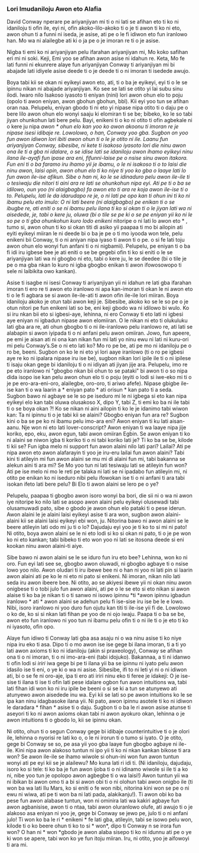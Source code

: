 ### Lori Imudaniloju Awon eto Alafia

[^ 0]: Idahun si David Conway, "A Theory of Socialism and Capitalism", * Austrian Economics Newsletter * (Igba otutu / orisun omi, 1990).

David Conway nperare pe ariyanjiyan mi ti o ni lati se afihan eto ti ko ni idaniloju ti ofin ile, eyi ni, ofin akoko-lilo-akoko ti o je ti awon ti ko ni eto, awon ohun ti a funni ni iseda, je asise, ati pe o le fi idiwon eto  fun iranlowo han. Mo wa ni alailegbe ati ki o ja pe o je imoran re ti o je asise.

Nigba ti emi ko ni ariyanjiyan pelu ifarahan ariyanjiyan mi, Mo koko safihan eri mi ni soki. Keji, Emi yoo se afihan awon asise ni idahun re. Keta, Mo fe lati funni ni ekunrere alaye fun ariyanjiyan Conway ti ariyanjiyan mi bi abajade lati idiyele asise deede ti o je deede ti o ni imoran ti isedede awujo.

Boya tabi kii se okan ni eyikeyi awon eto, ati, ti o ba je eyikeyi, eyi ti o le se ipinnu nikan ni abajade ariyanjiyan. Ko see se lati se otito yi lai subu sinu ilodi. Iwaro nilo Isakoso iyasoto ti eniyan (nini) lori awon ohun elo to poju (opolo ti awon eniyan, awon gbohun gbohun, bbl). Kii eyi yoo tun se afihan oran naa. Pelupelu, eniyan gbodo ti ni eto yi nipase nipa otito ti o daju pe o bere lilo awon ohun elo wonyi saaju ki elomiran ti se be; bibeko, ko le so tabi jiyan ohunkohun lati bere pelu. Bayi, enikeni ti o ko ni otito ti ofin agbekale ni o kere ju nipa *awon * ohun elo kan yoo ko awon akoonu ti imoran re je nipase isesi idibaje re. Lowolowo, o han, Conway yoo gba. Sugbon on yoo fun awon idiwon lori ibiti awon ohun ti o le je otito ni ile. Laanu fun ariyanjiyan Conway, sibesibe, ni kete ti isakoso iyasoto lori die ninu awon ona ile ti a gba ni idalare, o se idise lati se idaniloju awon ihamo eyikeyi ninu ilana ile-ayafi fun ipase ara eni, fifunni-laise pe o nsise sinu awon itakora. Fun eni ti o ba faramo iru ihamo yii je ibamu, o le ni isakoso ti o to laisi die ninu awon, laisi opin, awon ohun elo ti ko niye ti yoo ko gba o laaye lati lo fun awon ile-ise afikun. Sibe o han ni, ko le se idinaduro pelu awon ile-ile ti o tesiwaju die nitori ti aini ara re lati se ohunkohun nipa eyi. Ati pe ti o ba se idilowo, oun yoo (ni alaigbagbo) fa awon eto ti ara re koja awon ile-ise ti o to. Pelupelu, lati le da idarudapo re je, o ni lati pe opo kan ti ohun ini ti ko ni ibamu pelu eto imulo: O ni lati beere (ni alaigbagbo) pe enikan ti o se ibugbe re, ati eniti o se ni ibamu pelu ilana ti ko si okan ti o le jiyan lati wa ni aisedede, je, tabi o kere ju, oluwa (bi o tile se pe ki o se pe eniyan yii ko ni le so pe o ti gba ohunkohun kuro lodo enikeni* nitoripe o ni lati lo awon eto * , tumo si, awon ohun ti ko si okan titi di asiko yii paapaa ti mo bi ailopin ati eyiti eyikeyi miiran le ni deede bi o ba je pe o ti mo iyooda won tele, pelu enikeni bii Conway, ti o ni aniyan nipa iyaso ti awon ti o pe. o si fe lati toju awon ohun elo wonyi fun anfani ti o ni nigbamii). Pelupelu, pe eniyan ti o ba fi idi iru igbese bee je ati eniti o se be gegebi ofin ti ko si eniti o le se ariyanjiyan lati wa ni gbogbo ni eto, tabi o kere ju, le se deedee (bi o tile je pe o ma gba nkan lo kuro ni igba gbogbo enikan ti awon ifowosowopo ti sele ni laibikita owo kankan).

Asise ti isagbe ni isesi Conway ti ariyanjiyan yii ni idahun re lati gba ifarahan imoran ti ero re ti awon eto iranlowo ni apa kan-imoran ti okan le ni awon eto ti o le fi agbara se si awon ile-ile-ati ti awon ofin ile-ile lori miiran. Boya idaniloju akoko je otun tabi awon keji je. Sibesibe, akoko ko se le so pe o je otun nitori pe fun enikeni lati so be, eni keji gbodo wa ni idilowo bi wulo. Ko si iru nkan bii eto si igbesi-aye, lehinna, ni ero Conway ti eto lati ni igbesi aye eniyan ni igbadun nipase awon elomiiran. O le nikan ni eto ti olukuluku lati gba ara re, ati ohun gbogbo ti o ni ile-iranlowo pelu iranlowo re, ati lati se alabapin si awon iyipada ti o ni anfani pelu awon omiiran. Jowo, fun apeere, pe emi je aisan ati ni ona kan nikan fun mi lati yo ninu ewu ni lati ni kuru-ori mi pelu Conway’s.Se o ni eto lati ko? Mo ro pe be, ati pe mo ni idaniloju pe o ro be, beeni. Sugbon on ko le ni eto yi lori aaye iranlowo (ti o ro pe igbesi aye re ko ni  ipalara nipase iru ise be), sugbon nikan lori ipile ile ti o ni ipilese ti isaju okan gege bi idaniloju ti o ni idiyan ati jiyan jije ara. Pelupelu, imo re pe eto iranlowo ni "gbogbo nkan bii ohun to se pataki" bi awon ti o so nipa dida isopo ise kan pelu awon ohun elo ti o poju (eyiti o lodi si iwe-eko mi ti o je pe ero-ara-eni-oro, alailegbe, oro-oro, ti ariwo afefe). Nipase gbigbe ile-ise kan ti o wa laarin a * eniyan pato * ati orisun * kan pato ti a seda. Sugbon bawo ni agbaye se le so pe iseduro mi le ni igbega si eto kan nipa eyikeyi elo kan tabi oluwa olusakoso X, dipo Y, tabi Z, ti emi ko ba ni ile tabi ti o se boya okan ?! Ko se nikan ni aini ailopin ti ko le je idanimo tabi wiwon kan: Ta ni ipinnu ti o je tabi kii se alaini? Gbogbo eniyan fun ara re? Sugbon kini o ba se pe ko ni ibamu pelu imo-ara eni? Awon eniyan ti ku lati aisan-aanu. Nje won ni eto lati lover-conscript? Awon eniyan ti wa laaye nipa jije koriko, epo, eku, awon egun, tabi awon omiiran Egbin. Se awon eniyan ti ko ni alaini se niwon igba ti koriko ti o ni tabi koriko lati je? Ti ko ba se be, kilode ti kii se? Fun igba melo ni support fun awon alaini nilo lati pari? Lailai? Ati pe nipa awon eto awon alafarayin ti yoo je iru-eru lailai fun awon alaini? Tabi kini ti atileyin mi fun awon alaini se mu mi di alaini fun mi, tabi bakanna se alekun aini ti ara mi? Se Mo yoo tun ni lati tesiwaju lati se atileyin fun won? Ati pe ise melo ni mo le reti pe talaka ni lati se ni ipadabo fun atileyin mi, ni otito pe enikan ko ni iseduro nibi pelu ifowokan ise ti o ni anfani ti ara tabi isokan ifeto lati bere pelu? Bi Elo ti awon alaini se lero pe o ye?

Pelupelu, paapaa ti gbogbo awon isoro wonyi ba bori, die sii ni o wa ni awon iye nitoripe ko nilo lati se asopo awon alaini pelu eyikeyi olusewadi tabi olusamuwadi pato, sibe o gbodo je awon ohun elo pataki ti o pese iderun. Awon alaini le je alaini laisi eyikeyi asise ti ara won, sugbon awon alaini-alaini kii se alaini laisi eyikeyi ebi won, ju. Nitorina bawo ni awon alaini se le beere atileyin lati odo mi ju ti o lo? Dajudaju eyi yoo je ti ko to si mi ni pato! Ni otito, boya awon alaini se le ni eto lodi si ko si okan ni pato, ti o je pe won ko ni eto kankan; tabi bibeko ti eto won yoo ni lati se itosona deede si eni kookan ninu awon alaini-ti aiye.

Sibe bawo ni awon alaini se le se iduro fun iru eto bee? Lehinna, won ko ni oro. Fun eyi lati see se, gbogbo awon oluwadi, ni gbogbo agbaye ti o nsise lowo yoo nilo. Awon oludari ti iru ibewe bee ni o han ni yoo ni lati pin si laarin awon alaini ati pe ko le ni eto ni pato si enikeni. Ni imoran, nikan nilo lati seda iru awon ibeere bee. Ni otito, ao se akiyesi ibewe yii ni okan ninu awon onigbese ti o tobi julo fun awon alaini, ati pe o le se eto si eto nikan si awon alaise ti ko ba je nikan ti o ti sanwo ni isowo ipinnu *ti *awon ipinnu igbadun iranlowo * ati * awon alaini se adehun pelu fi ise-sise iru ise be le e lowo. Nibi, isoro iranlowo ni yoo duro fun ojutu kan titi ti ile-ise yii fi de. Lowolowo o ko de, ko si si nkan lati fihan pe yoo de ni ojo iwaju. Paapa ti o ba se be, awon eto fun iranlowo ni yoo tun ni ibamu pelu ofin ti o ni ile ti o je eto ti ko ni iyasoto, ofin opo.

Alaye fun idiwo ti Conway lati gba asa asaju ni o wa ninu asise ti ko niye nipa iru eko ti asa. Dipo ti o mo awon ise ise gege bi ilana imoran, ti a ti yo lati awon axioms ti ko ni idaniloju (akin si praxeology), Conway se afihan ona ti o ni imoran, ti o ni imo-ara-eni (tabi idojuko). Bakannaa, a ti ni idanwo ti ofin  lodi si *iriri* iwa gege bi pe ti ilana yii ba se ipinnu ni iyato pelu awon idasilo ise ti eni, o ye ki o wa ni asise. Sibesibe, ifi to ni leti yi ni o ni idiwon ati, bi o se fe ni oro-aje, ipa ti ero ati iriri ninu eko ti feree je idakeji: O je ise-sise ti ilana ti ise ti ofin lati pese idalare ogbon fun awon intuitions wa, tabi lati fihan idi won ko ni iru ipile be beeni o si se ki a tun se atunyewo ati atunyewo awon aisedede inu wa. Eyi kii se lati so pe awon intuitions ko le se ipa kan ninu idagbasoke ilana yii. Ni pato, awon ipinnu asotele ti ko ni idiwon le daradara * fihan * asise ti o daju. Sugbon ti o ba le ri awon asise atunse ti aseyori ti ko ni awon axioms okan tabi ni awon ayokuro okan, lehinna o je awon intuitions ti o gbodo lo, kii se ipinnu okan.

Ni otito, ohun ti o segun Conway gege bi idibaje counterintuitive ti o je olori ile, lehinna o nyorisi re lati ko o, o le ni irorun ti o tumo si iyato. O je otito, gege bi Conway se so, pe asa yii yoo gba laaye fun gbogbo agbaye ni ile-ile. Kini nipa awon alakoso tuntun ni ipo yii ti ko ni nkan kankan bikose ti ara won? Se awon ile-ile se ihamo wiwole si ohun-ini won fun awon tuntun wonyi ati pe eyi kii se je alailewu? Mo kuna lati ri idi ti. (Ni idaniloju, dajudaju, isoro ko si tele: ti ko ba je fun awon ijoba ti o ni idinamo wiwole si ile ti a ko ni, nibe yoo tun je opolopo awon agbegbe ti o wa laisi!) Awon tuntun yii wa ni ibikan bi awon omo ti a bi si awon obi ti o ni olohun tabi awon onigbo ile (ti won ba wa lati Ilu Mars, ko si eniti o fe won nibi, nitorina kini won se pe o ni ewu ni wiwa, ati pe ti won ba ni lati pada, alakikanju!). Ti awon obi ko ba pese fun awon alabase tuntun, won ni ominira lati wa kakiri agbaye fun awon agbanisise, awon ti o ntaa, tabi awon oluranlowo olufe, ati awujo ti o je alakoso asa eniyan ni yoo je, gege bi Conway se jewo pe, julo ti o ni anfani julo! Ti won ko ba le ri * enikeni * fe lati gba, atileyin, tabi se isowo pelu won, kilode ti o ko beere ohun ti ko to si * won*, dipo ti Conway n se irora fun won? O han ni * won *gbodo je awon alaba sisepo ti ko ni idunnu ati pe o ye ki won se apere, tabi won ko ye fun itoju miiran. Iru, ni otito, yoo je aifowoyi ti ara mi.
